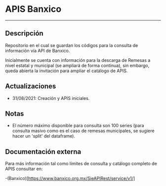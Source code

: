 # APIS Banxico

------------------------

## Descripción
Repositorio en el cual se guardan los códigos para la consulta de información vía API de Banxico.

Inicialmente se cuenta con información para la descarga de Remesas a nivel estatal y municipal (se ampliará de forma contínua), sin embargo, queda abierta la invitación para ampliar el catálogo de APIS.

## Actualizaciones
- 31/08/2021: Creación y APIS iniciales.

## Notas
- El número máximo disponible para consulta son 100 series (para consulta masivo como es el caso de remesas municipales, se sugiere hacer un 'split' del dataframe).

## Documentación externa

Para más información tal como límites de consulta y catálogo completo de APIS consultar en:

-(Banxico)[https://www.banxico.org.mx/SieAPIRest/service/v1/]